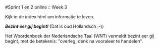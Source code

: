 #Sprint 1 en 2 online :: Week 3

Kijk in de index.html om informatie te lezen.

***Bezint eer gij begint!***
(Dat is oud Hollandsch ;-))

Het Woordenboek der Nederlandsche Taal (WNT) vermeldt bezint eer gij begint, met de betekenis: "overleg, denk na vooraleer te handelen".
